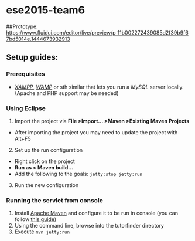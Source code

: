 # ese2015-team6
##Prototype: 
https://www.fluidui.com/editor/live/preview/p_11b002272439085d2f39b9f67bd5014e.1444673932913

## Setup guides:
### Prerequisites
- *[XAMPP][1]*, *[WAMP][2]* or sth similar that lets you run a *MySQL* server locally. (Apache and PHP support may be needed)

### Using Eclipse
1. Import the project via **File >Import... >Maven >Existing Maven Projects**
  - After importing the project you may need to update the project with Alt+F5
2. Set up the run configuration
  - Right click on the project
  - **Run as > Maven build...**
  - Add the following to the goals: `jetty:stop jetty:run`
3. Run the new configuration

### Running the servlet from console
1. Install [Apache Maven](https://maven.apache.org/) and configure it to be run in console (you can follow [this guide][3])
2. Using the command line, browse into the tutorfinder directory
3. Execute `mvn jetty:run`

[1]: https://www.apachefriends.org/
[2]: http://www.wampserver.com/en/
[3]: http://www.tutorialspoint.com/maven/maven_environment_setup.htm
